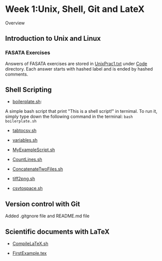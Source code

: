 # Week 1:Unix, Shell, Git and LateX

Overview

## Introduction to Unix and Linux
### FASATA Exercises
Answers of FASATA exercises are stored in [UnixPrac1.txt](Code/UnixPrac1.txt) under [Code](Code) directory. Each answer starts with hashed label and is ended by hashed comments.

## Shell Scripting
* [boilerplate.sh](Code/boilerplate.sh): 

A simple bash script that print "This is a shell script!" in ternimal. To run it, simply type down the following command in the terminal:
```bash boilerplate.sh```

* [tabtocsv.sh](Code/tabtocsv.sh)

* [variables.sh](Code/variables.sh)

* [MyExampleScript.sh](Code/MyExampleScript.sh)

* [CountLines.sh](Code/CountLines.sh)

* [ConcatenateTwoFiles.sh](Code/ConcatenateTwoFiles.sh)

* [tiff2png.sh](Code/tiff2png.sh)

* [csvtospace.sh](Code/csvtospace.sh)

## Version control with Git
Added .gitgnore file and README.md file

## Scientific documents with LaTeX
* [CompileLaTeX.sh](Code/CompileLaTeX.sh)

* [FirstExample.tex](Code/FirstExample.tex)